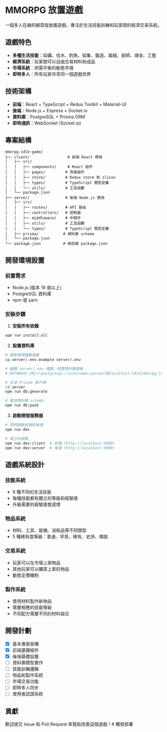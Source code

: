 # MMORPG 放置遊戲

一個多人在線的網頁版放置遊戲，專注於生活技能訓練和玩家間的經濟交易系統。

## 遊戲特色

- **多種生活技能**：採礦、伐木、釣魚、採集、鍛造、裁縫、廚師、煉金、工藝
- **經濟系統**：玩家間可以自由交易材料和成品
- **市場系統**：供需平衡的動態市場
- **即時多人**：所有玩家共享同一個遊戲世界

## 技術架構

- **前端**：React + TypeScript + Redux Toolkit + Material-UI
- **後端**：Node.js + Express + Socket.io
- **資料庫**：PostgreSQL + Prisma ORM
- **即時通訊**：WebSocket (Socket.io)

## 專案結構

```
mmorpg-idle-game/
├── client/                 # 前端 React 應用
│   ├── src/
│   │   ├── components/     # React 組件
│   │   ├── pages/         # 頁面組件
│   │   ├── store/         # Redux store 和 slices
│   │   ├── types/         # TypeScript 類型定義
│   │   └── utils/         # 工具函數
│   └── package.json
├── server/                # 後端 Node.js 應用
│   ├── src/
│   │   ├── routes/        # API 路由
│   │   ├── controllers/   # 控制器
│   │   ├── middleware/    # 中間件
│   │   ├── utils/         # 工具函數
│   │   └── types/         # TypeScript 類型定義
│   ├── prisma/           # 資料庫 schema
│   └── package.json
└── package.json          # 根目錄 package.json
```

## 開發環境設置

### 前置需求

- Node.js (版本 18 或以上)
- PostgreSQL 資料庫
- npm 或 yarn

### 安裝步驟

1. **安裝所有依賴**
```bash
npm run install:all
```

2. **設置資料庫**
```bash
# 複製環境變數檔案
cp server/.env.example server/.env

# 編輯 server/.env 檔案，設置資料庫連接
# DATABASE_URL="postgresql://username:password@localhost:5432/mmorpg_idle_game"

# 生成 Prisma 客戶端
cd server
npm run db:generate

# 推送資料庫 schema
npm run db:push
```

3. **啟動開發服務器**
```bash
# 同時啟動前端和後端
npm run dev

# 或分別啟動
npm run dev:client  # 前端 (http://localhost:3000)
npm run dev:server  # 後端 (http://localhost:5000)
```

## 遊戲系統設計

### 技能系統
- 9 種不同的生活技能
- 每種技能都有獨立的等級和經驗值
- 升級需要的經驗值會遞增

### 物品系統
- 材料、工具、裝備、消耗品等不同類型
- 5 種稀有度等級：普通、罕見、稀有、史詩、傳說

### 交易系統
- 玩家可以在市場上架物品
- 其他玩家可以購買上架的物品
- 動態定價機制

### 製作系統
- 使用材料製作新物品
- 需要相應的技能等級
- 不同配方需要不同的材料組合

## 開發計劃

- [x] 基本專案架構
- [x] 前端基礎組件
- [x] 後端基礎設置
- [ ] 資料庫模型實作
- [ ] 技能訓練邏輯
- [ ] 物品和製作系統
- [ ] 市場交易功能
- [ ] 即時多人同步
- [ ] 使用者認證系統

## 貢獻

歡迎提交 Issue 和 Pull Request 來幫助改善這個遊戲！# 觸發部署
